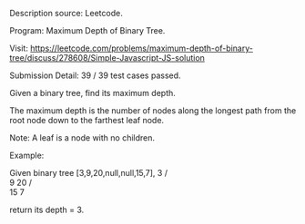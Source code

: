 Description source: Leetcode.

Program: Maximum Depth of Binary Tree.

Visit: https://leetcode.com/problems/maximum-depth-of-binary-tree/discuss/278608/Simple-Javascript-JS-solution

Submission Detail: 39 / 39 test cases passed.

Given a binary tree, find its maximum depth.

The maximum depth is the number of nodes along the longest path from the root node down to the farthest leaf node.

Note: A leaf is a node with no children.

Example:

Given binary tree [3,9,20,null,null,15,7],
    3
   / \
  9  20
    /  \
   15   7
   
   
return its depth = 3.
